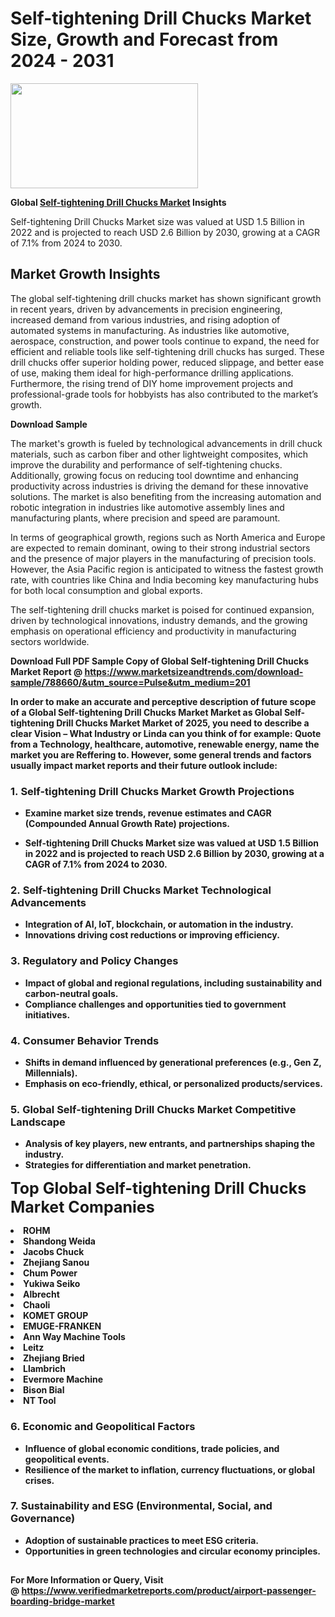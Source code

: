 <H1>Self-tightening Drill Chucks Market Size, Growth and Forecast from 2024 - 2031</H1><img class="aligncenter size-medium wp-image-584254" src="https://thirdeyenews.in/wp-content/uploads/2024/09/Global-Market-Research-300x168.jpeg" alt="" width="300" height="168" /><p><strong>Global&nbsp;<a href="https://www.marketsizeandtrends.com/download-sample/788660/&amp;utm_source=Pulse&amp;utm_medium=201">Self-tightening Drill Chucks Market</a> Insights</strong></p><p>Self-tightening Drill Chucks Market size was valued at USD 1.5 Billion in 2022 and is projected to reach USD 2.6 Billion by 2030, growing at a CAGR of 7.1% from 2024 to 2030.</p><p><h2>Market Growth Insights</h2> <p>The global self-tightening drill chucks market has shown significant growth in recent years, driven by advancements in precision engineering, increased demand from various industries, and rising adoption of automated systems in manufacturing. As industries like automotive, aerospace, construction, and power tools continue to expand, the need for efficient and reliable tools like self-tightening drill chucks has surged. These drill chucks offer superior holding power, reduced slippage, and better ease of use, making them ideal for high-performance drilling applications. Furthermore, the rising trend of DIY home improvement projects and professional-grade tools for hobbyists has also contributed to the market’s growth.</p> <p><strong>Download Sample</strong></p> <p>The market's growth is fueled by technological advancements in drill chuck materials, such as carbon fiber and other lightweight composites, which improve the durability and performance of self-tightening chucks. Additionally, growing focus on reducing tool downtime and enhancing productivity across industries is driving the demand for these innovative solutions. The market is also benefiting from the increasing automation and robotic integration in industries like automotive assembly lines and manufacturing plants, where precision and speed are paramount.</p> <p>In terms of geographical growth, regions such as North America and Europe are expected to remain dominant, owing to their strong industrial sectors and the presence of major players in the manufacturing of precision tools. However, the Asia Pacific region is anticipated to witness the fastest growth rate, with countries like China and India becoming key manufacturing hubs for both local consumption and global exports.</p> <p>The self-tightening drill chucks market is poised for continued expansion, driven by technological innovations, industry demands, and the growing emphasis on operational efficiency and productivity in manufacturing sectors worldwide.</p> <p><strong></p><p><span class=""><strong>Download Full PDF Sample Copy of Global Self-tightening Drill Chucks Market Report</strong> @ <a href="https://www.marketsizeandtrends.com/download-sample/788660/&amp;utm_source=Pulse&amp;utm_medium=201" target="_blank">https://www.marketsizeandtrends.com/download-sample/788660/&amp;utm_source=Pulse&amp;utm_medium=201</a></span></p><p>In order to make an accurate and perceptive description of future scope of a Global&nbsp;Self-tightening Drill Chucks Market Market as Global&nbsp;Self-tightening Drill Chucks Market Market of 2025, you need to describe a clear Vision &ndash; What Industry or Linda can you think of for example: Quote from a Technology, healthcare, automotive, renewable energy, name the market you are Reffering to. However, some general trends and factors usually impact market reports and their future outlook include:</p><h3>1.&nbsp;<strong>Self-tightening Drill Chucks Market Growth Projections</strong></h3><ul><li>Examine market size trends, revenue estimates and CAGR (Compounded Annual Growth Rate) projections.</li><li><p>Self-tightening Drill Chucks Market size was valued at USD 1.5 Billion in 2022 and is projected to reach USD 2.6 Billion by 2030, growing at a CAGR of 7.1% from 2024 to 2030.</p></li></ul><h3>2.&nbsp;<strong>Self-tightening Drill Chucks Market Technological Advancements</strong></h3><ul><li>Integration of AI, IoT, blockchain, or automation in the industry.</li><li>Innovations driving cost reductions or improving efficiency.</li></ul><h3>3.&nbsp;<strong>Regulatory and Policy Changes</strong></h3><ul><li>Impact of global and regional regulations, including sustainability and carbon-neutral goals.</li><li>Compliance challenges and opportunities tied to government initiatives.</li></ul><h3>4.&nbsp;<strong>Consumer Behavior Trends</strong></h3><ul><li>Shifts in demand influenced by generational preferences (e.g., Gen Z, Millennials).</li><li>Emphasis on eco-friendly, ethical, or personalized products/services.</li></ul><h3>5.&nbsp;<strong>Global Self-tightening Drill Chucks Market Competitive Landscape</strong></h3><ul><li>Analysis of key players, new entrants, and partnerships shaping the industry.</li><li>Strategies for differentiation and market penetration.</li></ul><p data-pm-slice="1 1 []"><span style="color: inherit; font-family: inherit; font-size: 25px;">Top Global Self-tightening Drill Chucks Market Companies</span></p><div class="" data-test-id=""><p><li>ROHM</li><li> Shandong Weida</li><li> Jacobs Chuck</li><li> Zhejiang Sanou</li><li> Chum Power</li><li> Yukiwa Seiko</li><li> Albrecht</li><li> Chaoli</li><li> KOMET GROUP</li><li> EMUGE-FRANKEN</li><li> Ann Way Machine Tools</li><li> Leitz</li><li> Zhejiang Bried</li><li> Llambrich</li><li> Evermore Machine</li><li> Bison Bial</li><li> NT Tool</li></p></div><h3>6.&nbsp;<strong>Economic and Geopolitical Factors</strong></h3><ul><li>Influence of global economic conditions, trade policies, and geopolitical events.</li><li>Resilience of the market to inflation, currency fluctuations, or global crises.</li></ul><h3>7.&nbsp;<strong>Sustainability and ESG (Environmental, Social, and Governance)</strong></h3><ul><li>Adoption of sustainable practices to meet ESG criteria.</li><li>Opportunities in green technologies and circular economy principles.</li></ul><h2><strong style="font-size: 14px;">For More Information or Query, Visit @&nbsp;</strong><a style="background-color: #ffffff; font-size: 14px;" href="https://www.marketsizeandtrends.com/report/self-tightening-drill-chucks-market/" target="_blank">https://www.verifiedmarketreports.com/product/airport-passenger-boarding-bridge-market</a></h2>
